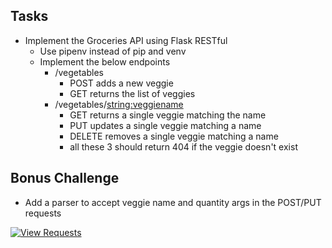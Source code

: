## Tasks

  - Implement the Groceries API using Flask RESTful
    - Use pipenv instead of pip and venv
    - Implement the below endpoints
        - /vegetables
            - POST adds a new veggie
            - GET returns the list of veggies
        - /vegetables/<string:veggiename>
            - GET returns a single veggie matching the name
            - PUT updates a single veggie matching a name
            - DELETE removes a single veggie matching a name
            - all these 3 should return 404 if the veggie doesn't exist

## Bonus Challenge

  - Add a parser to accept veggie name and quantity args in the POST/PUT requests


[![View Requests](https://run.pstmn.io/button.svg)](https://documenter.getpostman.com/view/10137778/TWDZHvsr#0d3bafd1-a587-44f3-bc4d-61d12ec56f98)

